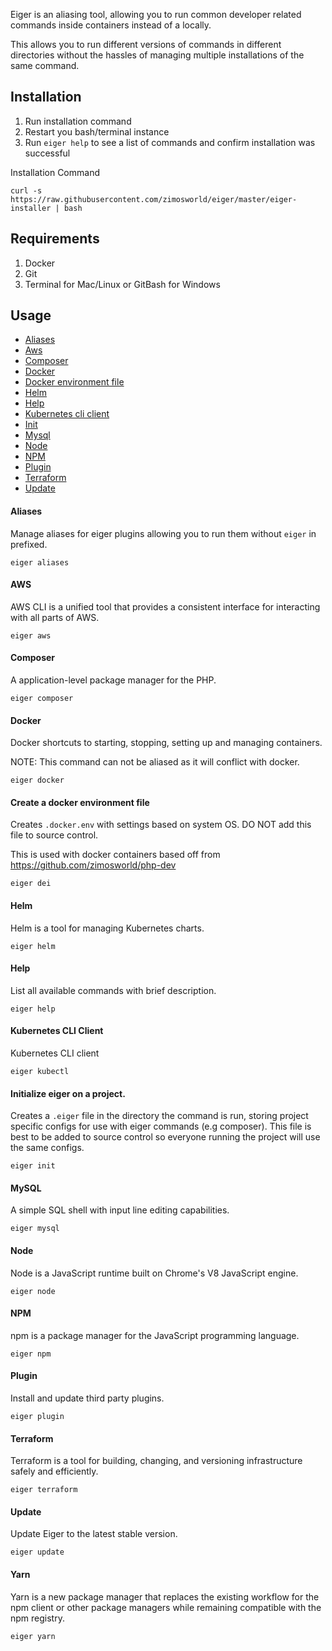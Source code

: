 Eiger is an aliasing tool, allowing you to run common developer related commands inside containers instead of a locally. 

This allows you to run different versions of commands in different directories without the hassles of managing multiple installations of the same command.

## Installation

1. Run installation command
2. Restart you bash/terminal instance 
3. Run ``eiger help`` to see a list of commands and confirm installation was successful

Installation Command
```
curl -s https://raw.githubusercontent.com/zimosworld/eiger/master/eiger-installer | bash
```

## Requirements

1. Docker
2. Git
3. Terminal for Mac/Linux or GitBash for Windows

## Usage

* [Aliases](#aliases)
* [Aws](#aws)
* [Composer](#composer)
* [Docker](#docker)
* [Docker environment file](#dei)
* [Helm](#helm)
* [Help](#help)
* [Kubernetes cli client](#kubectl)
* [Init](#init)
* [Mysql](#mysql)
* [Node](#node)
* [NPM](#npm)
* [Plugin](#plugin)
* [Terraform](#terraform)
* [Update](#update)

<a name="aliases"/>

#### Aliases

Manage aliases for eiger plugins allowing you to run them without `eiger` in prefixed.

```
eiger aliases
```

<a name="aws"/>

#### AWS

AWS CLI is a unified tool that provides a consistent interface for interacting with all parts of AWS.

```
eiger aws
```

<a name="composer"/>

#### Composer

A application-level package manager for the PHP.

```
eiger composer
```

<a name="docker"/>

#### Docker

Docker shortcuts to starting, stopping, setting up and managing containers.

NOTE: This command can not be aliased as it will conflict with docker.

```
eiger docker
```

<a name="dei"/>

#### Create a docker environment file

Creates `.docker.env` with settings based on system OS. DO NOT add this file to source control.

This is used with docker containers based off from https://github.com/zimosworld/php-dev
```
eiger dei
```

<a name="helm"/>

#### Helm

Helm is a tool for managing Kubernetes charts.

```
eiger helm
```

<a name="help"/>

#### Help

List all available commands with brief description.

```
eiger help
```

<a name="kubectl"/>

#### Kubernetes CLI Client

Kubernetes CLI client

```
eiger kubectl
```

<a name="init"/>

#### Initialize eiger on a project. 

Creates a `.eiger` file in the directory the command is run, storing project specific configs for use with eiger commands (e.g composer). This file is best to be added to source control so everyone running the project will use the same configs.

```
eiger init
```

<a name="mysql"/>

#### MySQL

A simple SQL shell with input line editing capabilities.

```
eiger mysql
```

<a name="node"/>

#### Node

Node is a JavaScript runtime built on Chrome's V8 JavaScript engine.

```
eiger node
```

<a name="npm"/>

#### NPM

npm is a package manager for the JavaScript programming language.

```
eiger npm
```

<a name="plugin"/>

#### Plugin

Install and update third party plugins.

```
eiger plugin
```

<a name="terraform"/>

#### Terraform

Terraform is a tool for building, changing, and versioning infrastructure safely and efficiently.

```
eiger terraform
```

<a name="update"/>

#### Update

Update Eiger to the latest stable version.

```
eiger update
```

<a name="yarn"/>

#### Yarn

Yarn is a new package manager that replaces the existing workflow for the npm client or other package managers while remaining compatible with the npm registry.

```
eiger yarn
```
